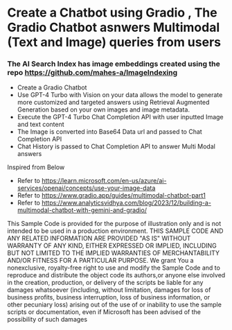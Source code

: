 # Create a Chatbot using Gradio , The Gradio Chatbot asnwers Multimodal (Text and Image) queries from users 
### The AI Search Index has image embeddings created using the repo https://github.com/mahes-a/ImageIndexing
- Create a Gradio Chatbot
- Use GPT-4 Turbo with Vision on your data allows the model to generate more customized and targeted answers using Retrieval Augmented Generation based on your own images and image metadata. 
- Execute the GPT-4 Turbo Chat Completion API with user inputted Image  and text content
- The Image is converted into Base64 Data url and passed to Chat Completion API
- Chat History is passed to Chat Completion API to answer Multi Modal answers 

Inspired from Below 
- Refer to https://learn.microsoft.com/en-us/azure/ai-services/openai/concepts/use-your-image-data
- Refer to https://www.gradio.app/guides/multimodal-chatbot-part1
- Refer to https://www.analyticsvidhya.com/blog/2023/12/building-a-multimodal-chatbot-with-gemini-and-gradio/


 This Sample Code is provided for the purpose of illustration only and is not intended to be used
 in a production environment. THIS SAMPLE CODE AND ANY RELATED INFORMATION ARE PROVIDED "AS IS"
 WITHOUT WARRANTY OF ANY KIND, EITHER EXPRESSED OR IMPLIED, INCLUDING BUT NOT LIMITED TO THE IMPLIED
 WARRANTIES OF MERCHANTABILITY AND/OR FITNESS FOR A PARTICULAR PURPOSE. We grant You a nonexclusive,
 royalty-free right to use and modify the Sample Code and to reproduce and distribute the object code
its authors,or anyone else involved in the creation, production, or delivery of the scripts be liable for any
damages whatsoever (including, without limitation, damages for loss of business profits, business
interruption, loss of business information, or other pecuniary loss) arising out of the use of or
inability to use the sample scripts or documentation, even if Microsoft has been advised of the
possibility of such damages
